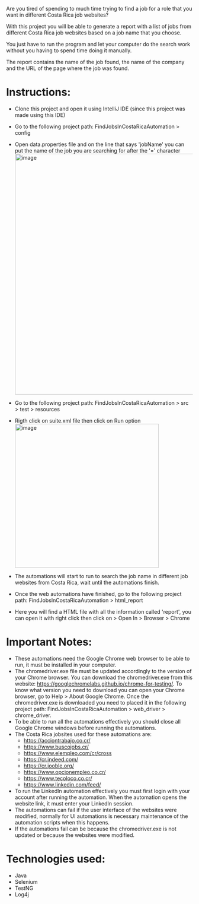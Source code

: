 Are you tired of spending to much time trying to find a job for a role that you want in different Costa Rica job websites? 

With this project you will be able to generate a report with a list of jobs from different Costa Rica job websites based on a job name that you choose. 

You just have to run the program and let your computer do the search work without you having to spend time doing it manually.

The report contains the name of the job found, the name of the company and the URL of the page where the job was found.

# Instructions:
- Clone this project and open it using IntelliJ IDE (since this project was made using this IDE)
- Go to the following project path: FindJobsInCostaRicaAutomation > config
- Open data.properties file and on the line that says 'jobName' you can put the name of the job you are searching for after the '=' character
  <img width="649" alt="image" src="https://github.com/Erick-Salas/FindJobsInCostaRicaAutomation/assets/63444171/e3a177a8-c655-4966-adc6-da026da7b9c7">
- Go to the following project path: FindJobsInCostaRicaAutomation > src > test > resources
- Rigth click on suite.xml file then click on Run option
  <img width="388" alt="image" src="https://github.com/Erick-Salas/FindJobsInCostaRicaAutomation/assets/63444171/35a5d918-1a01-4d09-97f5-f8d5106ab642">
- The automations will start to run to search the job name in different job websites from Costa Rica, wait until the automations finish.
  
- Once the web automations have finished, go to the following project path: FindJobsInCostaRicaAutomation > html_report
- Here you will find a HTML file with all the information called 'report', you can open it with right click then click on > Open In > Browser > Chrome
  
# Important Notes:
- These automations need the Google Chrome web browser to be able to run, it must be installed in your computer.
- The chromedriver.exe file must be updated accordingly to the version of your Chrome browser. You can download the chromedriver.exe from this website: https://googlechromelabs.github.io/chrome-for-testing/. To know what version you need to download you can open your Chrome browser, go to Help > About Google Chrome. Once the chromedriver.exe is downloaded you need to placed it in the following project path: FindJobsInCostaRicaAutomation > web_driver > chrome_driver.  
- To be able to run all the automations effectively you should close all Google Chrome windows before running the automations.
- The Costa Rica jobsites used for these automations are:
  - https://acciontrabajo.co.cr/
  - https://www.buscojobs.cr/
  - https://www.elempleo.com/cr/cross
  - https://cr.indeed.com/
  - https://cr.jooble.org/
  - https://www.opcionempleo.co.cr/
  - https://www.tecoloco.co.cr/
  - https://www.linkedin.com/feed/
- To run the LinkedIn automation effectively you must first login with your account after running the automation. When the automation opens the website link, it must enter your LinkedIn session.
- The automations can fail if the user interface of the websites were modified, normally for UI automations is necessary maintenance of the automation scripts when this happens.
- If the automations fail can be because the chromedriver.exe is not updated or because the websites were modified.

# Technologies used:
- Java
- Selenium
- TestNG
- Log4j
